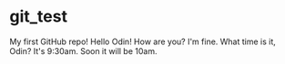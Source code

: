 # git_test
My first GitHub repo!
Hello Odin!
How are you?
I'm fine.
What time is it, Odin?
It's 9:30am.
Soon it will be 10am.